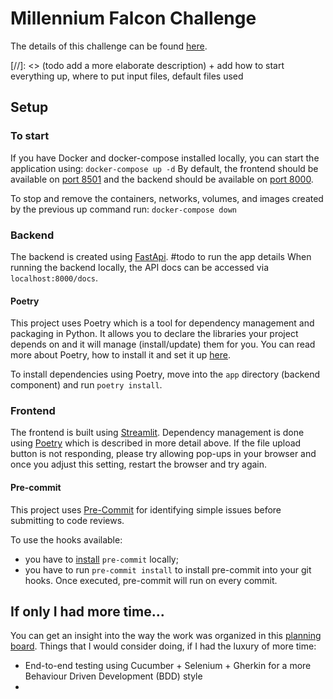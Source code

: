 # Millennium Falcon Challenge

The details of this challenge can be found [here](https://github.com/dataiku/millenium-falcon-challenge).

[//]: <> (todo add a more elaborate description) + add how to start everything up, where to put input files, default files used

## Setup

### To start

If you have Docker and docker-compose installed locally, you can start the application using:
```docker-compose up -d```
By default, the frontend should be available on [port 8501](http://localhost:8501/)
and the backend should be available on [port 8000](http://localhost:8000/).

To stop and remove the containers, networks, volumes, and images created by the previous up command run:
```docker-compose down```

### Backend

The backend is created using [FastApi](https://fastapi.tiangolo.com/).
#todo to run the app details
When running the backend locally, the API docs can be accessed via ```localhost:8000/docs```.

#### Poetry

This project uses Poetry which is a tool for dependency management and packaging in Python. 
It allows you to declare the libraries your project depends on and it will manage (install/update) them for you.
You can read more about Poetry, how to install it and set it up [here](https://python-poetry.org/docs/).

To install dependencies using Poetry, move into the `app` directory (backend component) and run `poetry install`.


### Frontend

The frontend is built using [Streamlit](https://streamlit.io/).
Dependency management is done using [Poetry]((https://python-poetry.org/docs/)) which is described in more detail above.
If the file upload button is not responding, please try allowing pop-ups in your browser and once you adjust this 
setting, restart the browser and try again.

#### Pre-commit

This project uses [Pre-Commit](https://pre-commit.com/#intro) for identifying simple issues before submitting to code reviews.

To use the hooks available:
- you have to [install](https://pre-commit.com/#install) `pre-commit` locally;
- you have to run `pre-commit install` to install pre-commit into your git hooks. Once executed, pre-commit will run on every commit.

## If only I had more time...

You can get an insight into the way the work was organized in this [planning board](https://github.com/lindavik/mf-challenge/projects/1).
Things that I would consider doing, if I had the luxury of more time:
- End-to-end testing using Cucumber + Selenium + Gherkin for a more Behaviour Driven Development (BDD) style
- 